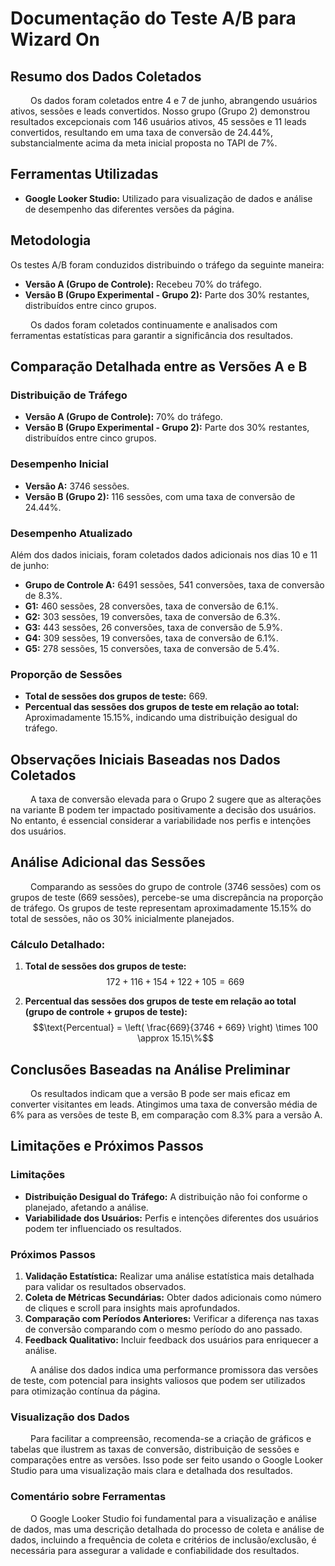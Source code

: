 # Documentação do Teste A/B para Wizard On 

## Resumo dos Dados Coletados
&emsp;&emsp; Os dados foram coletados entre 4 e 7 de junho, abrangendo usuários ativos, sessões e leads convertidos. Nosso grupo (Grupo 2) demonstrou resultados excepcionais com 146 usuários ativos, 45 sessões e 11 leads convertidos, resultando em uma taxa de conversão de 24.44%, substancialmente acima da meta inicial proposta no TAPI de 7%.

## Ferramentas Utilizadas
- **Google Looker Studio:** Utilizado para visualização de dados e análise de desempenho das diferentes versões da página.

## Metodologia
Os testes A/B foram conduzidos distribuindo o tráfego da seguinte maneira:
- **Versão A (Grupo de Controle):** Recebeu 70% do tráfego.
- **Versão B (Grupo Experimental - Grupo 2):** Parte dos 30% restantes, distribuídos entre cinco grupos.

&emsp;&emsp; Os dados foram coletados continuamente e analisados com ferramentas estatísticas para garantir a significância dos resultados.

## Comparação Detalhada entre as Versões A e B
### Distribuição de Tráfego
- **Versão A (Grupo de Controle):** 70% do tráfego.
- **Versão B (Grupo Experimental - Grupo 2):** Parte dos 30% restantes, distribuídos entre cinco grupos.

### Desempenho Inicial
- **Versão A:** 3746 sessões.
- **Versão B (Grupo 2):** 116 sessões, com uma taxa de conversão de 24.44%.

### Desempenho Atualizado
Além dos dados iniciais, foram coletados dados adicionais nos dias 10 e 11 de junho:
- **Grupo de Controle A:** 6491 sessões, 541 conversões, taxa de conversão de 8.3%.
- **G1:** 460 sessões, 28 conversões, taxa de conversão de 6.1%.
- **G2:** 303 sessões, 19 conversões, taxa de conversão de 6.3%.
- **G3:** 443 sessões, 26 conversões, taxa de conversão de 5.9%.
- **G4:** 309 sessões, 19 conversões, taxa de conversão de 6.1%.
- **G5:** 278 sessões, 15 conversões, taxa de conversão de 5.4%.

### Proporção de Sessões
- **Total de sessões dos grupos de teste:** 669.
- **Percentual das sessões dos grupos de teste em relação ao total:** Aproximadamente 15.15%, indicando uma distribuição desigual do tráfego.

## Observações Iniciais Baseadas nos Dados Coletados
&emsp;&emsp; A taxa de conversão elevada para o Grupo 2 sugere que as alterações na variante B podem ter impactado positivamente a decisão dos usuários. No entanto, é essencial considerar a variabilidade nos perfis e intenções dos usuários.

## Análise Adicional das Sessões
&emsp;&emsp; Comparando as sessões do grupo de controle (3746 sessões) com os grupos de teste (669 sessões), percebe-se uma discrepância na proporção de tráfego. Os grupos de teste representam aproximadamente 15.15% do total de sessões, não os 30% inicialmente planejados.

### Cálculo Detalhado:
1. **Total de sessões dos grupos de teste:**
   $$172 + 116 + 154 + 122 + 105 = 669$$

2. **Percentual das sessões dos grupos de teste em relação ao total (grupo de controle + grupos de teste):**
   $$\text{Percentual} = \left( \frac{669}{3746 + 669} \right) \times 100 \approx 15.15\%$$

## Conclusões Baseadas na Análise Preliminar
&emsp;&emsp; Os resultados indicam que a versão B pode ser mais eficaz em converter visitantes em leads. Atingimos uma taxa de conversão média de 6% para as versões de teste B, em comparação com 8.3% para a versão A.

## Limitações e Próximos Passos
### Limitações
- **Distribuição Desigual do Tráfego:** A distribuição não foi conforme o planejado, afetando a análise.
- **Variabilidade dos Usuários:** Perfis e intenções diferentes dos usuários podem ter influenciado os resultados.

### Próximos Passos
1. **Validação Estatística:** Realizar uma análise estatística mais detalhada para validar os resultados observados.
2. **Coleta de Métricas Secundárias:** Obter dados adicionais como número de cliques e scroll para insights mais aprofundados.
3. **Comparação com Períodos Anteriores:** Verificar a diferença nas taxas de conversão comparando com o mesmo período do ano passado.
4. **Feedback Qualitativo:** Incluir feedback dos usuários para enriquecer a análise.

&emsp;&emsp; A análise dos dados indica uma performance promissora das versões de teste, com potencial para insights valiosos que podem ser utilizados para otimização contínua da página.

### Visualização dos Dados
&emsp;&emsp; Para facilitar a compreensão, recomenda-se a criação de gráficos e tabelas que ilustrem as taxas de conversão, distribuição de sessões e comparações entre as versões. Isso pode ser feito usando o Google Looker Studio para uma visualização mais clara e detalhada dos resultados.

### Comentário sobre Ferramentas
&emsp;&emsp; O Google Looker Studio foi fundamental para a visualização e análise de dados, mas uma descrição detalhada do processo de coleta e análise de dados, incluindo a frequência de coleta e critérios de inclusão/exclusão, é necessária para assegurar a validade e confiabilidade dos resultados.
